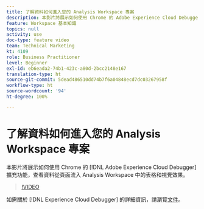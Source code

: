 ```yaml
---
title: 了解資料如何進入您的 Analysis Workspace 專案
description: 本影片將展示如何使用 Chrome 的 Adobe Experience Cloud Debugger 擴充功能，查看資料從頁面流入 Analysis Workspace 中的表格和視覺效果。
feature: Workspace 基本知識
topics: null
activity: use
doc-type: feature video
team: Technical Marketing
kt: 4109
role: Business Practitioner
level: Beginner
exl-id: eb6eada2-74b1-423c-a80d-2bcc2148e167
translation-type: ht
source-git-commit: 5dead486510dd74b7f6a04848ecd7dc03267958f
workflow-type: ht
source-wordcount: '94'
ht-degree: 100%

---
```


# 了解資料如何進入您的 Analysis Workspace 專案

本影片將展示如何使用 Chrome 的 [!DNL Adobe Experience Cloud Debugger] 擴充功能，查看資料從頁面流入 Analysis Workspace 中的表格和視覺效果。

>[!VIDEO](https://video.tv.adobe.com/v/31072/?quality=12)

如需關於 [!DNL Experience Cloud Debugger] 的詳細資訊，請瀏覽[文件](https://docs.adobe.com/content/help/zh-Hant/debugger/using/experience-cloud-debugger.html)。
